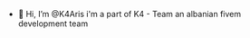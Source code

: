 - 👋 Hi, I’m @K4Aris i'm a part of K4 - Team an albanian fivem development team

<!---
K4Aris/K4Aris is a ✨ special ✨ repository because its `README.md` (this file) appears on your GitHub profile.
You can click the Preview link to take a look at your changes.
--->
